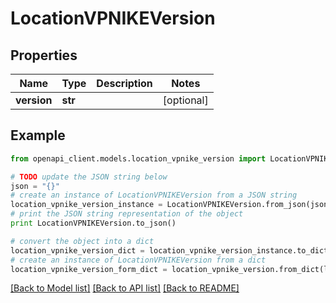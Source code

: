 # LocationVPNIKEVersion


## Properties

Name | Type | Description | Notes
------------ | ------------- | ------------- | -------------
**version** | **str** |  | [optional] 

## Example

```python
from openapi_client.models.location_vpnike_version import LocationVPNIKEVersion

# TODO update the JSON string below
json = "{}"
# create an instance of LocationVPNIKEVersion from a JSON string
location_vpnike_version_instance = LocationVPNIKEVersion.from_json(json)
# print the JSON string representation of the object
print LocationVPNIKEVersion.to_json()

# convert the object into a dict
location_vpnike_version_dict = location_vpnike_version_instance.to_dict()
# create an instance of LocationVPNIKEVersion from a dict
location_vpnike_version_form_dict = location_vpnike_version.from_dict(location_vpnike_version_dict)
```
[[Back to Model list]](../README.md#documentation-for-models) [[Back to API list]](../README.md#documentation-for-api-endpoints) [[Back to README]](../README.md)



